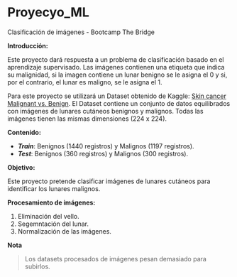 # Proyecyo_ML

Clasificación de imágenes - Bootcamp The Bridge

**Introducción:**

Este proyecto dará respuesta a un problema de clasificación basado en el aprendizaje supervisado. Las imágenes contienen una etiqueta que indica su malignidad, si la imagen contiene un lunar benigno se le asigna el 0 y si, por el contrario, el lunar es maligno, se le asigna el 1.

Para este proyecto se utilizará un Dataset obtenido de Kaggle: [Skin cancer Malignant vs. Benign](https://www.kaggle.com/datasets/fanconic/skin-cancer-malignant-vs-benign?resource=download). El Dataset contiene un conjunto de datos equilibrados con imágenes de lunares cutáneos benignos y malignos. Todas las imágenes tienen las mismas dimensiones (224 x 224).

**Contenido:**
- ***Train***: Benignos (1440 registros) y Malignos (1197 registros).
- ***Test***: Benignos (360 registros) y Malignos (300 registros).

**Objetivo:**

Este proyecto pretende clasificar imágenes de lunares cutáneos para identificar los lunares malignos.

**Procesamiento de imágenes:**
1. Eliminación del vello.
2. Segemntación del lunar.
3. Normalización de las imágenes.

**Nota**
> Los datasets procesados de imágenes pesan demasiado para subirlos.
